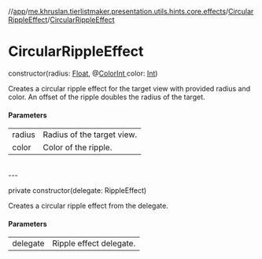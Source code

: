 //[app](../../../index.md)/[me.khruslan.tierlistmaker.presentation.utils.hints.core.effects](../index.md)/[CircularRippleEffect](index.md)/[CircularRippleEffect](-circular-ripple-effect.md)

# CircularRippleEffect

constructor(radius: [Float](https://kotlinlang.org/api/latest/jvm/stdlib/kotlin/-float/index.html), @[ColorInt ](https://developer.android.com/reference/kotlin/androidx/annotation/ColorInt.html)color: [Int](https://kotlinlang.org/api/latest/jvm/stdlib/kotlin/-int/index.html))

Creates a circular ripple effect for the target view with provided radius and color. An offset of the ripple doubles the radius of the target.

#### Parameters

| | |
|---|---|
| radius | Radius of the target view. |
| color | Color of the ripple. |
<br>
---
<br>

private constructor(delegate: RippleEffect)

Creates a circular ripple effect from the delegate.

#### Parameters

| | |
|---|---|
| delegate | Ripple effect delegate. |
